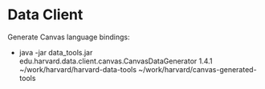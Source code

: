 # Data Client

Generate Canvas language bindings:
* java -jar data_tools.jar edu.harvard.data.client.canvas.CanvasDataGenerator 1.4.1 ~/work/harvard/harvard-data-tools ~/work/harvard/canvas-generated-tools

